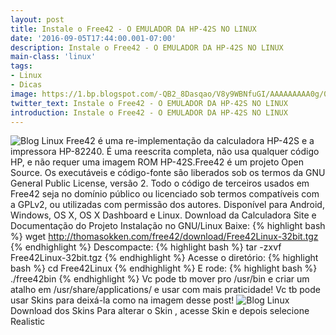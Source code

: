 ```yaml
---
layout: post
title: Instale o Free42 - O EMULADOR DA HP-42S NO LINUX
date: '2016-09-05T17:44:00.001-07:00'
description: Instale o Free42 - O EMULADOR DA HP-42S NO LINUX
main-class: 'linux'
tags:
- Linux
- Dicas
image: https://1.bp.blogspot.com/-QB2_8Dasqao/V8y9WBNfuGI/AAAAAAAAA0g/0sTpj89P-VAb5Ha2jXal7dvlYaYaq_v-QCLcB/s72-c/42ck.gif
twitter_text: Instale o Free42 - O EMULADOR DA HP-42S NO LINUX
introduction: Instale o Free42 - O EMULADOR DA HP-42S NO LINUX
---
```

![Blog Linux](https://1.bp.blogspot.com/-QB2_8Dasqao/V8y9WBNfuGI/AAAAAAAAA0g/0sTpj89P-VAb5Ha2jXal7dvlYaYaq_v-QCLcB/s400/42ck.gif "Blog Linux")
Free42 é uma re-implementação da calculadora HP-42S e a impressora HP-82240.
É uma reescrita completa, não usa qualquer código HP, e não requer uma imagem ROM HP-42S.Free42 é um projeto Open Source. Os executáveis e código-fonte são liberados sob os termos da GNU General Public License, versão 2.
Todo o código de terceiros usados em Free42 seja no domínio público ou licenciado sob termos compatíveis com a GPLv2, ou utilizadas com permissão dos autores.
Disponível para Android, Windows, OS X, OS X Dashboard e Linux.
Download da Calculadora
Site e Documentação do Projeto
Instalação no GNU/Linux
Baixe:
{% highlight bash %}
wget http://thomasokken.com/free42/download/Free42Linux-32bit.tgz
{% endhighlight %}
Descompacte:
{% highlight bash %}
tar -zxvf Free42Linux-32bit.tgz
{% endhighlight %}
Acesse o diretório:
{% highlight bash %}
cd Free42Linux
{% endhighlight %}
E rode:
{% highlight bash %}
./free42bin
{% endhighlight %}
Vc pode tb mover pro /usr/bin e criar um atalho em /usr/share/applications/ e usar com mais praticidade!
Vc tb pode usar Skins para deixá-la como na imagem desse post!
![Blog Linux](https://4.bp.blogspot.com/-w9eMpllD10c/V8y-yZ0a71I/AAAAAAAAA0s/nPaPrVgnHXgZx0b0--_kUxAng-i3h-xgQCLcB/s1600/Free42Linux.png "Blog Linux")
Download dos Skins
Para alterar o Skin , acesse Skin e depois selecione Realistic
